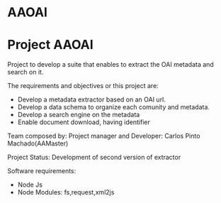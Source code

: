 AAOAI
=====

Project AAOAI
=============

Project to develop a suite that enables to extract the OAI metadata and search on it.

The requirements and objectives or this project are:
- Develop a metadata extractor based on an OAI url.
- Develop a data schema to organize each comunity and metadata.
- Develop a search engine on the metadata
- Enable document download, having identifier

Team composed by:
	Project manager and Developer: Carlos Pinto Machado(AAMaster)

Project Status: Development of second version of extractor

Software requirements:
- Node Js
- Node Modules: fs,request,xml2js
